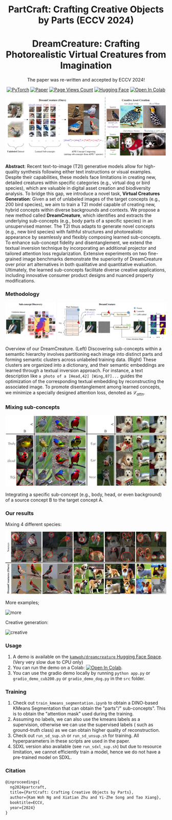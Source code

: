 <div align="center">
  
# PartCraft: Crafting Creative Objects by Parts (ECCV 2024)

# DreamCreature: Crafting Photorealistic Virtual Creatures from Imagination

The paper was re-written and accepted by ECCV 2024!

<a href="https://pytorch.org/get-started/locally/"><img alt="PyTorch" src="https://img.shields.io/badge/PyTorch-ee4c2c?logo=pytorch&logoColor=white"></a>
[![Paper](http://img.shields.io/badge/Paper-arxiv.2311.15477-B31B1B.svg)](https://arxiv.org/abs/2311.15477)
[![Page Views Count](https://badges.toozhao.com/badges/01HG2ZDZV8WJ73GSR6PXBXAZ56/blue.svg)](https://badges.toozhao.com/badges/01HG2ZDZV8WJ73GSR6PXBXAZ56 "Get your own page views count badge on badges.toozhao.com")
[![Hugging Face](https://img.shields.io/badge/DreamCreature-%F0%9F%A4%97%20Hugging%20Face-blue)](https://huggingface.co/spaces/kamwoh/dreamcreature)
[![Open In Colab](https://colab.research.google.com/assets/colab-badge.svg)](https://colab.research.google.com/github/kamwoh/dreamcreature/blob/master/dreamcreature_gradio.ipynb)

</div>

![overview](docs/assets/fig1.png)

**Abstract**: Recent text-to-image (T2I) generative models allow for high-quality synthesis following either text
instructions or visual examples. Despite their capabilities, these models face limitations in creating new, detailed
creatures within specific categories (e.g., virtual dog or bird species), which are valuable in digital asset creation
and biodiversity analysis.
To bridge this gap, we introduce a novel task, **Virtual Creatures Generation**: Given a set of unlabeled images of the
target concepts (e.g., 200 bird species), we aim to train a T2I model capable of creating new, hybrid concepts within
diverse backgrounds and contexts.
We propose a new method called **DreamCreature**, which identifies and extracts the underlying sub-concepts (e.g., body
parts of a specific species) in an unsupervised manner. The T2I thus adapts to generate novel concepts (e.g., new bird
species) with faithful structures and photorealistic appearance by seamlessly and flexibly composing learned
sub-concepts. To enhance sub-concept fidelity and disentanglement, we extend the textual inversion technique by
incorporating an additional projector and tailored attention loss regularization. Extensive experiments on two
fine-grained image benchmarks demonstrate the superiority of DreamCreature over prior art alternatives in both
qualitative and quantitative evaluation. Ultimately, the learned sub-concepts facilitate diverse creative applications,
including innovative consumer product designs and nuanced property modifications.


### Methodology

![sourceAB](docs/assets/fig4.png)

Overview of our DreamCreature. (Left) Discovering sub-concepts within a semantic hierarchy involves partitioning each
image
into distinct parts and forming semantic clusters across unlabeled training data. (Right) These clusters are organized
into a dictionary,
and their semantic embeddings are learned through a textual inversion approach. For instance, a text description
like `a photo of a
[Head,42] [Wing,87]...` guides the optimization of the corresponding textual embedding by reconstructing the associated
image. To
promote disentanglement among learned concepts, we minimize a specially designed attention loss, denoted as
$\mathcal{L}_{attn}$.

### Mixing sub-concepts

![sourceAB](docs/assets/fig2.png)

Integrating a specific sub-concept (e.g., body, head, or even background) of a source concept B to the target concept A.

### Our results

Mixing 4 different species:

![composite](docs/assets/fig3.png)

More examples;

![more](docs/assets/moreexamples.png)

Creative generation:

![creative](docs/assets/creativegeneration.png)

### Usage

1. A demo is available on
   the [`kamwoh/dreamcreature` Hugging Face Space](https://huggingface.co/spaces/kamwoh/dreamcreature). (Very very slow
   due to CPU only)
2. You can run the demo on a
   Colab: [![Open In Colab](https://colab.research.google.com/assets/colab-badge.svg)](https://colab.research.google.com/github/kamwoh/dreamcreature/blob/master/dreamcreature_gradio.ipynb).
3. You can use the gradio demo locally by running `python app.py` or `gradio_demo_cub200.py` or `gradio_demo_dog.py` in
   the `src` folder.

### Training

1. Check out `train_kmeans_segmentation.ipynb` to obtain a DINO-based KMeans Segmentation that can obtain the "parts"/"
   sub-concepts". This is to obtain the "attention mask" used during the training.
2. Assuming no labels, we can also use the kmeans labels as a supervision, otherwise we can use the supervised labels (
   such as ground-truth class) as we can obtain higher quality of reconstruction.
3. Check out `run_sd_sup.sh` or `run_sd_unsup.sh` for training. All hyperparameters in these scripts are used in the
   paper.
4. SDXL version also available (see `run_sdxl_sup.sh`) but due to resource limitation, we cannot efficiently train a
   model, hence we do not have a pre-trained model on SDXL.

### Citation

```
@inproceedings{
  ng2024partcraft,
  title={PartCraft: Crafting Creative Objects by Parts},
  author={Kam Woh Ng and Xiatian Zhu and Yi-Zhe Song and Tao Xiang},
  booktitle=ECCV,
  year={2024}
}
```
